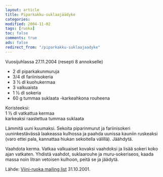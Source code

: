 ```yaml
--- 
layout: article 
title: Piparkakku-suklaajäädyke 
categories: 
modified: 2004-11-02 
tags: [ruoka]
toc: false 
comments: true 
ads: false 
redirect_from: "/piparkakku-suklaajaadyke" 
--- 
```


Vuosijuhlassa 27.11.2004 (resepti 8 annokselle)

-   2 dl piparkakunmuruja
-   3/4 dl fariinisokeria
-   3 ½ dl kuohukermaa
-   3 valkuaista
-   1 ½ dl sokeria
-   60 g tummaa suklaata -karkeahkona rouheena

Koristeeksi:\
1 ½ dl vatkattua kermaa\
karkeaksi raastettua tummaa suklaata

Lämmitä uuni kuumaksi. Sekoita piparinmurut ja fariinisokeri
uuninkestävässä laakeassa kulhossa ja paahda uunissa kauniin ruskeaksi
(varo ettei pala, kannattaa hiukan sekoitella välillä). Jäähdytä.

Vaahdota kerma. Vatkaa valkuaiset kovaksi vaahdoksi ja lisää sokeri koko
ajan vatkaten. Yhdistä vaahdot, suklaarouhe ja muru-sokeriseos, kaada
massa noin litran vetoisen kulhoon, peitä se ja jäädytä.

Lähde: [Viini-ruoka mailing
list](http://lists.oulu.fi/mailman/listinfo/viini-ruoka) 31.10.2001.

